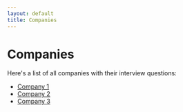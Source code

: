 ```yaml
---
layout: default
title: Companies
---
```

# Companies

Here's a list of all companies with their interview questions:

- [Company 1](companies/company1)
- [Company 2](companies/company2)
- [Company 3](companies/company3)